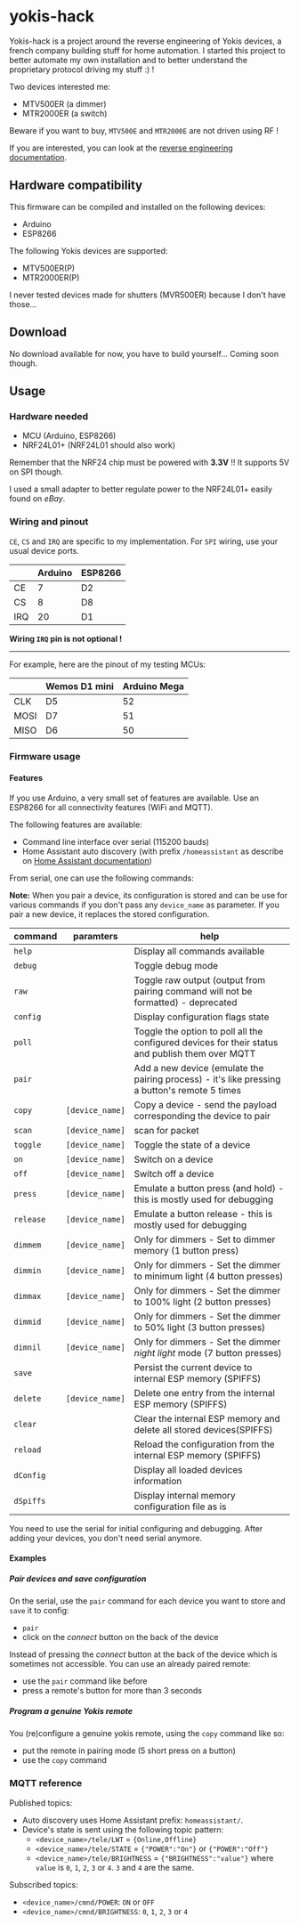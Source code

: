 # yokis-hack

Yokis-hack is a project around the reverse engineering of Yokis devices, a french company building stuff for home automation.
I started this project to better automate my own installation and to better understand the proprietary protocol driving my stuff :) !

Two devices interested me:
- MTV500ER (a dimmer)
- MTR2000ER (a switch)

Beware if you want to buy, `MTV500E` and `MTR2000E` are not driven using RF !

If you are interested, you can look at the [reverse engineering documentation](doc/intro.md).

## Hardware compatibility

This firmware can be compiled and installed on the following devices:
- Arduino
- ESP8266

The following Yokis devices are supported:
- MTV500ER(P)
- MTR2000ER(P)

I never tested devices made for shutters (MVR500ER) because I don't have those...

## Download

No download available for now, you have to build yourself... Coming soon though.

## Usage

### Hardware needed

- MCU (Arduino, ESP8266)
- NRF24L01+ (NRF24L01 should also work)

Remember that the NRF24 chip must be powered with **3.3V** !! It supports 5V on SPI though.

I used a small adapter to better regulate power to the NRF24L01+ easily found on *eBay*.

### Wiring and pinout

`CE`, `CS` and `IRQ` are specific to my implementation.
For `SPI` wiring, use your usual device ports.

|     | Arduino  | ESP8266  |
|-----|----------|----------|
| CE  | 7        | D2       |
| CS  | 8        | D8       |
| IRQ | 20       | D1       |

**Wiring `IRQ` pin is not optional !**

---

For example, here are the pinout of my testing MCUs:

|      | Wemos D1 mini | Arduino Mega |
|------|---------------|--------------|
| CLK  | D5            | 52           |
| MOSI | D7            | 51           |
| MISO | D6            | 50           |

### Firmware usage

#### Features

If you use Arduino, a very small set of features are available. Use an ESP8266 for all connectivity features (WiFi and MQTT).

The following features are available:
- Command line interface over serial (115200 bauds)
- Home Assistant auto discovery (with prefix `/homeassistant` as describe on [Home Assistant documentation](https://www.home-assistant.io/docs/mqtt/discovery/))

From serial, one can use the following commands:

**Note:** When you pair a device, its configuration is stored and can be use for various commands if you don't pass any `device_name` as parameter. If you pair a new device, it replaces the stored configuration.

| command   | paramters       | help                                                                                                |
|-----------|-----------------|-----------------------------------------------------------------------------------------------------|
| `help`    |                 | Display all commands available                                                                      |
| `debug`   |                 | Toggle debug mode                                                                                   |
| `raw`     |                 | Toggle raw output (output from pairing command will not be formatted) - deprecated                  |
| `config`  |                 | Display configuration flags state                                                                   |
| `poll`    |                 | Toggle the option to poll all the configured devices for their status and publish them over MQTT    |
| `pair`    |                 | Add a new device (emulate the pairing process) - it's like pressing a button's remote 5 times       |
| `copy`    | `[device_name]` | Copy a device - send the payload corresponding the device to pair                                   |
| `scan`    | `[device_name]` | scan for packet                                                                                     |
| `toggle`  | `[device_name]` | Toggle the state of a device                                                                        |
| `on`      | `[device_name]` | Switch on a device                                                                                  |
| `off`     | `[device_name]` | Switch off a device                                                                                 |
| `press`   | `[device_name]` | Emulate a button press (and hold) - this is mostly used for debugging                               |
| `release` | `[device_name]` | Emulate a button release - this is mostly used for debugging                                        |
| `dimmem`  | `[device_name]` | Only for dimmers - Set to dimmer memory (1 button press)                                            |
| `dimmin`  | `[device_name]` | Only for dimmers - Set the dimmer to minimum light (4 button presses)                               |
| `dimmax`  | `[device_name]` | Only for dimmers - Set the dimmer to 100% light (2 button presses)                                  |
| `dimmid`  | `[device_name]` | Only for dimmers - Set the dimmer to 50% light (3 button presses)                                   |
| `dimnil`  | `[device_name]` | Only for dimmers - Set the dimmer *night light* mode (7 button presses)                             |
| `save`    |                 | Persist the current device to internal ESP memory (SPIFFS)                                          |
| `delete`  | `[device_name]` | Delete one entry from the internal ESP memory (SPIFFS)                                              |
| `clear`   |                 | Clear the internal ESP memory and delete all stored devices(SPIFFS)                                 |
| `reload`  |                 | Reload the configuration from the internal ESP memory (SPIFFS)                                      |
| `dConfig` |                 | Display all loaded devices information                                                              |
| `dSpiffs` |                 | Display internal memory configuration file as is                                                    |

You need to use the serial for initial configuring and debugging.
After adding your devices, you don't need serial anymore.

#### Examples

##### Pair devices and save configuration

On the serial, use the `pair` command for each device you want to store and `save` it to config:
- `pair`
- click on the *connect* button on the back of the device

Instead of pressing the *connect* button at the back of the device which is sometimes not accessible. You can use an already paired remote:
- use the `pair` command like before
- press a remote's button for more than 3 seconds

##### Program a genuine Yokis remote

You (re)configure a genuine yokis remote, using the `copy` command like so:
- put the remote in pairing mode (5 short press on a button)
- use the `copy` command

### MQTT reference

Published topics:
- Auto discovery uses Home Assistant prefix: `homeassistant/`.
- Device's state is sent using the following topic pattern:
  - `<device_name>/tele/LWT` = `{Online,Offline}`
  - `<device_name>/tele/STATE` = `{"POWER":"On"}` or `{"POWER":"Off"}`
  - `<device_name>/tele/BRIGHTNESS` = `{"BRIGHTNESS":"value"}` where `value` is `0`, `1`, `2`, `3` or `4`. `3` and `4` are the same.

Subscribed topics:
- `<device_name>/cmnd/POWER`: `ON` or `OFF`
- `<device_name>/cmnd/BRIGHTNESS`: `0`, `1`, `2`, `3` or `4`
